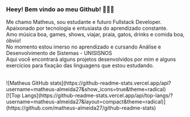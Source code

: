### Heey! Bem vindo ao meu Github! 🏽✌🏽


Me chamo Matheus, sou estudante e futuro Fullstack Developer. Apaixonado por tecnologia e entusiasta do aprendizado constante.
<br>Amo música boa, games, shows, viajar, praia, gatos, drinks e comida boa, óbvio! 
<br>No momento estou imerso no aprendizado e cursando Análise e Desenvolvimento de Sistemas - UNISISNOS
<br>Aqui você encontrará alguns projetos desenvolvidos por mim e alguns exercícios para fixação das linguagens que estou estudando.


<br>
![Matheus GitHub stats](https://github-readme-stats.vercel.app/api?username=matheus-almeida27&show_icons=true&theme=radical)
<br>
[![Top Langs](https://github-readme-stats.vercel.app/api/top-langs/?username=matheus-almeida27&layout=compact&theme=radical)](https://github.com/matheus-almeida27/github-readme-stats)

